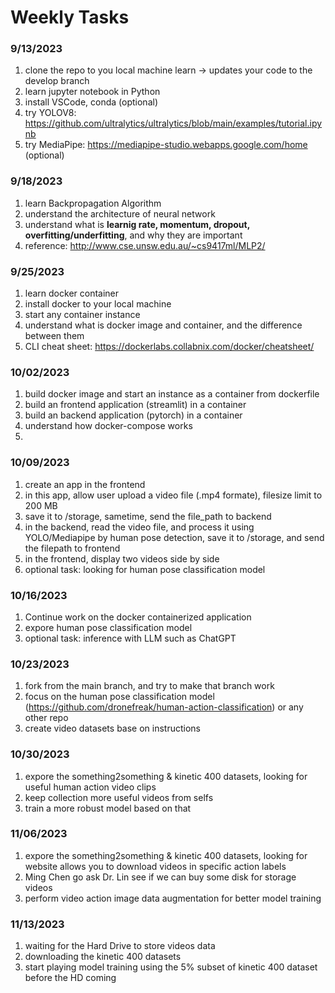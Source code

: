 # Weekly Tasks

### 9/13/2023
1. clone the repo to you local machine learn -> updates your code to the develop branch
2. learn jupyter notebook in Python
3. install VSCode, conda (optional)
4. try YOLOV8: https://github.com/ultralytics/ultralytics/blob/main/examples/tutorial.ipynb
5. try MediaPipe: https://mediapipe-studio.webapps.google.com/home (optional)

### 9/18/2023
1. learn Backpropagation Algorithm
2. understand the architecture of neural network
3. understand what is <strong>learnig rate, momentum, dropout, overfitting/underfitting</strong>, and why they are important
4. reference: http://www.cse.unsw.edu.au/~cs9417ml/MLP2/

### 9/25/2023
1. learn docker container
2. install docker to your local machine
3. start any container instance
4. understand what is docker image and container, and the difference between them
5. CLI cheat sheet: https://dockerlabs.collabnix.com/docker/cheatsheet/

### 10/02/2023
1. build docker image and start an instance as a container from dockerfile
2. build an frontend application (streamlit) in a container
3. build an backend application (pytorch) in a container
4. understand how docker-compose works
5. 


### 10/09/2023
1. create an app in the frontend
2. in this app, allow user upload a video file (.mp4 formate), filesize limit to 200 MB
3. save it to /storage, sametime, send the file_path to backend
4. in the backend, read the video file, and process it using YOLO/Mediapipe by human pose detection, save it to /storage, and send the filepath to frontend
5. in the frontend, display two videos side by side
6. optional task: looking for human pose classification model


### 10/16/2023
1. Continue work on the docker containerized application
2. expore human pose classification model
3. optional task: inference with LLM such as ChatGPT


### 10/23/2023
1. fork from the main branch, and try to make that branch work
2. focus on the human pose classification model (https://github.com/dronefreak/human-action-classification) or any other repo
3. create video datasets base on instructions


### 10/30/2023
1. expore the something2something & kinetic 400 datasets, looking for useful human action video clips
2. keep collection more useful videos from selfs
3. train a more robust model based on that


### 11/06/2023
1. expore the something2something & kinetic 400 datasets, looking for website allows you to download videos in specific action labels
2. Ming Chen go ask Dr. Lin see if we can buy some disk for storage videos
3. perform video action image data augmentation for better model training


### 11/13/2023
1. waiting for the Hard Drive to store videos data
2. downloading the kinetic 400 datasets
3. start playing model training using the 5% subset of kinetic 400 dataset before the HD coming